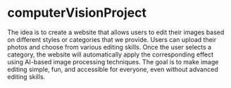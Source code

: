 # computerVisionProject
The idea is to create a website that allows users to edit their images based on different styles or categories that we provide. Users can upload their photos and choose from various editing skills.
Once the user selects a category, the website will automatically apply the corresponding effect using AI-based image processing techniques. The goal is to make image editing simple, fun, and accessible for everyone, even without advanced editing skills.

